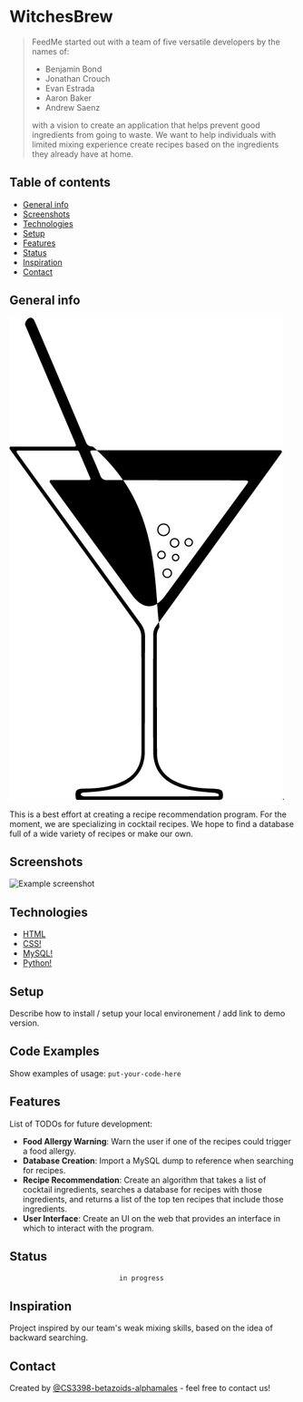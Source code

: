 # WitchesBrew
>  FeedMe started out with a team of five versatile developers by the names of:
> 
> * Benjamin Bond
> * Jonathan Crouch
> * Evan Estrada
> * Aaron Baker
> * Andrew Saenz
>
> with a vision to create an application that helps prevent good ingredients from going to waste. We want to help individuals with limited mixing experience create recipes based on the ingredients they already have at home. 

## Table of contents
* [General info](#general-info)
* [Screenshots](#screenshots)
* [Technologies](#technologies)
* [Setup](#setup)
* [Features](#features)
* [Status](#status)
* [Inspiration](#inspiration)
* [Contact](#contact)

## General info
![Cocktail](/Cocktail.png). 

This is a best effort at creating a recipe recommendation program. For the moment, we are specializing in cocktail recipes. We hope to find a database full of a wide variety of recipes or make our own.

## Screenshots
![Example screenshot](./img/screenshot.png)

## Technologies
* [HTML](https://developer.mozilla.org/en-US/docs/Web/HTML)
* [CSS!](https://developer.mozilla.org/en-US/docs/Web/CSS)
* [MySQL!](https://www.mysql.com/)
* [Python!](https://www.python.org/about/)

## Setup
Describe how to install / setup your local environement / add link to demo version.

## Code Examples
Show examples of usage:
`put-your-code-here`

## Features
List of TODOs for future development:

* __Food Allergy Warning__: Warn the user if one of the recipes could trigger a food allergy. 
* __Database Creation__: Import a MySQL dump to reference when searching for recipes.
* __Recipe Recommendation__: Create an algorithm that takes a list of cocktail ingredients, searches a database for recipes with those ingredients, and returns a list of the top ten recipes that include those ingredients.
* __User Interface__: Create an UI on the web that provides an interface in which to interact with the program.

## Status
                               in progress


## Inspiration
Project inspired by our team's weak mixing skills, based on the idea of backward searching.

## Contact
Created by [@CS3398-betazoids-alphamales](https://github.com/CS3398-betazoids-alphamales) - feel free to contact us!